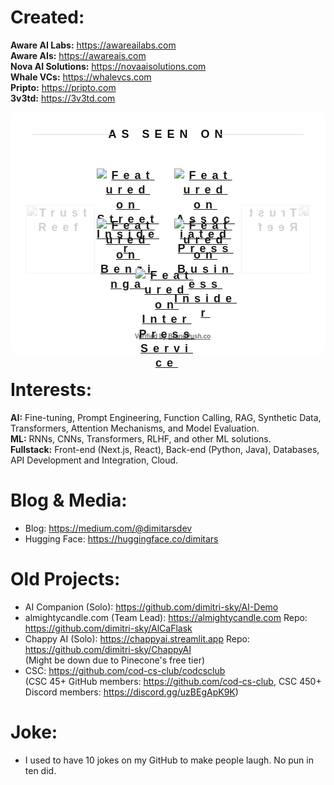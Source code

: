 <h1>Created: </h1>

<b>Aware AI Labs:</b>  https://awareailabs.com <br>
<b>Aware AIs:</b>  https://awareais.com <br>
<b>Nova AI Solutions:</b>  https://novaaisolutions.com <br>
<b>Whale VCs:</b>  https://whalevcs.com <br>
<b>Pripto:</b>  https://pripto.com <br>
<b>3v3td:</b>  https://3v3td.com <br>

<div style="width:100%;margin-top:10px;all:unset;"><style scoped> .brandpush-logo-container-item { height: auto; width: 100%; position: relative; padding: 25px 50px; } .brandpush-vertical-center { height: inherit; display: flex; align-content: center; flex-wrap: wrap; flex-direction: row; justify-content: center; align-content: center; align-items: center; } .brandpush-vertical-center img.brandpush-news-logo{ max-width: 100px; max-height: 66px; min-width: 50px; min-height: 14px; height: auto; width: auto; margin: 7px 10px; overflow: visible; } .brandpush-trust-badge, .brandpush-title, .brandpush-footer{ font-family: sans-serif !important; } .brandpush-title:before, .brandpush-title:after { content: ""; flex: 1 1; border-bottom: 1px solid #d8d8d8; margin: auto; width: 27%; display: block; position: relative; } .brandpush-title:before{ margin-left: 30px; top:12px; width: 25.5%; } .brandpush-title:after{ margin-right: 30px; top: -13px; } @media screen and (min-width: 585px) { .brandpush-logo-container{padding: 0 20px;} } @media screen and (max-width: 584px) { .brandpush-news-logo {max-width:70px !important;} .brandpush-title {font-size: 15px;top: -5px;letter-spacing: 6px;} .brandpush-title:before, .brandpush-title:after{border-bottom:none !important;} .brandpush-leaf{display:none !important;} } @media screen and (max-width: 340px) { .brandpush-title-hr {display:none !important;} .brandpush-title {font-size:14px;padding:0 !important;} .brandpush-footer {font-size:11px !important;margin:20px 0 25px 0 !important;letter-spacing: 2px !important;} .brandpush-news-logo{max-width:50px !important;} } .brandpush-logo-container{ text-align: center; margin: 0 auto 0 auto; display: flex; align-content: center; justify-content: space-between; align-items: center; flex-wrap: nowrap; flex-direction: row; } .brandpush-newslogos { display:inline-block; position:relative; } </style><div id="brandpush-trust-badge" style="position: relative;width:100%;background:#ffffff;border-radius:10px;min-height:180px;margin-left: auto;margin-right: auto;padding-bottom:12px;"><div style="text-align:center;padding:0px 5px 10px 5px;font-size: 18px;font-family: sans-serif;font-weight: 600;letter-spacing: 8px;line-height: 1.3;"><div style="height: 58px;"><span class="brandpush-title" style="z-index: 1; position: relative; padding: 0 20px;margin:0;color:#0e0e0e;">AS SEEN ON</span></div><div class="brandpush-logo-container"><img class="brandpush-leaf" alt="Trust Reef" style="position:absolute;height: 110px;left: 25px;margin:0;padding:0;z-index: 0;opacity: 0.2;" src="https://www.brandpush.co/cdn-cgi/imagedelivery/gKm6BYVdHCj_SVQET_Msrw/3fb10293-8878-4ce5-5496-cef376fe9300/public"><img class="brandpush-leaf" alt="Trust Reef" style="position:absolute;height: 110px;right: 25px;margin:0;padding:0;z-index: 0;opacity: 0.2;-webkit-transform: scaleX(-1);transform: scaleX(-1);" src="https://www.brandpush.co/cdn-cgi/imagedelivery/gKm6BYVdHCj_SVQET_Msrw/3fb10293-8878-4ce5-5496-cef376fe9300/public"><div class="brandpush-logo-container-item"><div class="brandpush-vertical-center"><a href="https://www.streetinsider.com/The+Financial+Capital/Aware+AI+Labs+led+by+Dimitri+Stojanovski+reaches+Self-Improving+AI+Research+Milestone%2C+Seeks+Talent/24927278.html" target="_Blank" class="brandpush-newslogos"><img alt="Featured on Street Insider" class="brandpush-news-logo" style="margin-right: 14px;" src="https://www.brandpush.co/cdn-cgi/imagedelivery/gKm6BYVdHCj_SVQET_Msrw/a19f9a6e-32d1-4386-6cff-29d3705e4400/public"></a><a href="https://apnews.com/press-release/marketersmedia/aware-ai-labs-led-by-dimitri-stojanovski-reaches-self-improving-ai-research-milestone-seeks-talent-24c46c024f404e5d3713636d6073e23c" target="_Blank" class="brandpush-newslogos"><img alt="Featured on Associated Press" class="brandpush-news-logo" style="margin-right: 14px;" src="https://www.brandpush.co/cdn-cgi/imagedelivery/gKm6BYVdHCj_SVQET_Msrw/882fcdbd-c12d-4730-abbb-e3e6c2951d00/public"></a><a href="https://www.benzinga.com/pressreleases/25/06/45896914/aware-ai-labs-led-by-dimitri-stojanovski-reaches-self-improving-ai-research-milestone-seeks-talent" target="_Blank" class="brandpush-newslogos"><img alt="Featured on Benzinga" class="brandpush-news-logo" style="margin-right: 14px;" src="https://www.brandpush.co/cdn-cgi/imagedelivery/gKm6BYVdHCj_SVQET_Msrw/ec881fff-1d06-43da-18e1-4460b8922c00/public"></a><a href="https://markets.businessinsider.com/news/stocks/aware-ai-labs-led-by-dimitri-stojanovski-reaches-self-improving-ai-research-milestone-seeks-talent-1034815805" target="_Blank" class="brandpush-newslogos"><img alt="Featured on Business Insider" class="brandpush-news-logo" style="margin-right: 14px;" src="https://www.brandpush.co/cdn-cgi/imagedelivery/gKm6BYVdHCj_SVQET_Msrw/ea272993-a87c-4e0e-48bd-6ca4d5b1ea00/public"></a><a href="https://ipsnews.net/business/2025/06/12/aware-ai-labs-led-by-dimitri-stojanovski-reaches-self-improving-ai-research-milestone-seeks-talent/" target="_Blank" class="brandpush-newslogos"><img alt="Featured on Inter Press Service" class="brandpush-news-logo" style="margin-right: 14px;" src="https://www.brandpush.co/cdn-cgi/imagedelivery/gKm6BYVdHCj_SVQET_Msrw/59dc7c21-d0f5-4e74-336b-5094a1dad600/public"></a></div></div></div><div style="margin-top:0px;font-family: sans-serif !important;"><div style="color:#717171;font-size:10px;letter-spacing:0;height: 15px;margin: 3px 0 0 0;display: flex;justify-content: center;align-content: center;align-items: center;"><img style="width:12px;margin:0 3px 0 0;" src="https://www.brandpush.co/cdn-cgi/imagedelivery/gKm6BYVdHCj_SVQET_Msrw/5e5b9b47-6288-4640-2b2a-cd2459605c00/public"><span style="font-family: sans-serif !important;">Verified by <a style="color:#717171;" href="https://www.brandpush.co?utm_source=Client+Referral&utm_medium=Trust+Badge&utm_campaign=Trust+Badge&utm_content=1749508841264" target="_Blank">BrandPush.co</a></span></div></div></div></div></div>

<h1>Interests: </h1>

<b>AI:</b> Fine-tuning, Prompt Engineering, Function Calling, RAG, Synthetic Data, Transformers, Attention Mechanisms, and Model Evaluation. <br>
<b>ML:</b> RNNs, CNNs, Transformers, RLHF, and other ML solutions. <br>
<b>Fullstack:</b> Front-end (Next.js, React), Back-end (Python, Java), Databases, API Development and Integration, Cloud. <br>

<h1> Blog & Media: </h1>

- Blog: https://medium.com/@dimitarsdev
- Hugging Face: https://huggingface.co/dimitars

<h1> Old Projects: </h1>

- AI Companion (Solo): https://github.com/dimitri-sky/AI-Demo <br>
- almightycandle.com (Team Lead): https://almightycandle.com Repo: https://github.com/dimitri-sky/AlCaFlask <br>
- Chappy AI (Solo): https://chappyai.streamlit.app Repo: https://github.com/dimitri-sky/ChappyAI <br>
(Might be down due to Pinecone's free tier)
- CSC: https://github.com/cod-cs-club/codcsclub <br>
(CSC 45+ GitHub members: https://github.com/cod-cs-club, CSC 450+ Discord members: https://discord.gg/uzBEgApK9K)

<h1> Joke: </h1>

- I used to have 10 jokes on my GitHub to make people laugh. No pun in ten did.
